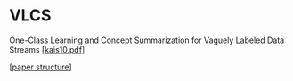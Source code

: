 # VLCS

One-Class Learning and Concept Summarization for Vaguely Labeled Data Streams
[[kais10.pdf]](http://www.cs.umb.edu/~ding/papers/kais10.pdf)


[[paper structure]](doc/paper_structure.md)